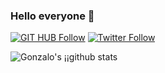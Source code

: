 ### Hello everyone 👋

[![GIT HUB Follow](https://img.shields.io/github/followers/gnieto11?label=1&style=social)](https://github.com/gnieto11)
[![Twitter Follow](https://img.shields.io/twitter/follow/gonzalonietot?style=social)](https://twitter.com/gonzalonietot)

![Gonzalo's ¡¡github stats](https://github-readme-stats.vercel.app/api?username=gnieto11&show_icons=true&theme=radical)

